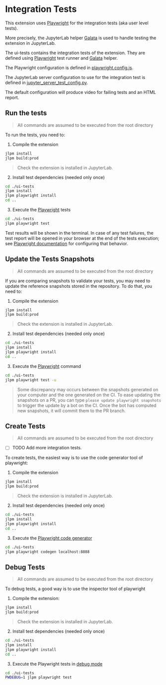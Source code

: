 # Integration Tests

This extension uses [Playwright](https://playwright.dev/docs/intro) for the integration tests (aka user level tests).

More precisely, the JupyterLab helper [Galata](https://github.com/jupyterlab/jupyterlab/tree/master/galata) is used to handle testing the extension in JupyterLab.

The ui-tests contains the integration tests of the extension. They are defined using [Playwright](https://playwright.dev/docs/intro) test runner and [Galata](https://github.com/jupyterlab/jupyterlab/tree/master/galata) helper.

The Playwright configuration is defined in [playwright.config.js](./playwright.config.js).

The JupyterLab server configuration to use for the integration test is defined in [jupyter_server_test_config.py](./jupyter_server_test_config.py).

The default configuration will produce video for failing tests and an HTML report.

## Run the tests

> All commands are assumed to be executed from the root directory

To run the tests, you need to:

1. Compile the extension

```bash
jlpm install
jlpm build:prod
```

> Check the extension is installed in JupyterLab.

2. Install test dependencies (needed only once)

```bash
cd ./ui-tests
jlpm install
jlpm playwright install
cd ..
```

3. Execute the [Playwright](https://playwright.dev/docs/intro) tests

```bash
cd ./ui-tests
jlpm playwright test
```

Test results will be shown in the terminal. In case of any test failures, the test report will be opened in your browser at the end of the tests execution; see [Playwright documentation](https://playwright.dev/docs/test-reporters#html-reporter) for configuring that behavior.

## Update the Tests Snapshots

> All commands are assumed to be executed from the root directory

If you are comparing snapshots to validate your tests, you may need to update the reference snapshots stored in the repository. To do that, you need to:

1. Compile the extension

```bash
jlpm install
jlpm build:prod
```

> Check the extension is installed in JupyterLab.

2. Install test dependencies (needed only once)

```bash
cd ./ui-tests
jlpm install
jlpm playwright install
cd ..
```

3. Execute the [Playwright](https://playwright.dev/docs/intro) command

```bash
cd ./ui-tests
jlpm playwright test -u
```

> Some discrepancy may occurs between the snapshots generated on your computer and
> the one generated on the CI. To ease updating the snapshots on a PR, you can
> type `please update playwright snapshots` to trigger the update by a bot on the CI.
> Once the bot has computed new snapshots, it will commit them to the PR branch.

## Create Tests

> All commands are assumed to be executed from the root directory

- [ ] TODO Add more integration tests.

To create tests, the easiest way is to use the code generator tool of playwright:

1. Compile the extension

```bash
jlpm install
jlpm build:prod
```

> Check the extension is installed in JupyterLab.

2. Install test dependencies (needed only once)

```bash
cd ./ui-tests
jlpm install
jlpm playwright install
cd ..
```

3. Execute the [Playwright code generator](https://playwright.dev/docs/codegen)

```bash
cd ./ui-tests
jlpm playwright codegen localhost:8888
```

## Debug Tests

> All commands are assumed to be executed from the root directory

To debug tests, a good way is to use the inspector tool of playwright

1. Compile the extension:

```bash
jlpm install
jlpm build:prod
```

> Check the extension is installed in JupyterLab.

2. Install test dependencies (needed only once)

```bash
cd ./ui-tests
jlpm install
jlpm playwright install
cd ..
```

3. Execute the Playwright tests in [debug mode](https://playwright.dev/docs/debug)

```bash
cd ./ui-tests
PWDEBUG=1 jlpm playwright test
```
